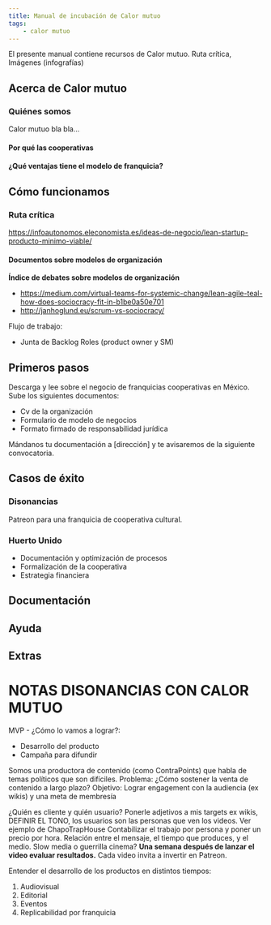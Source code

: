 ```yaml
---
title: Manual de incubación de Calor mutuo
tags:
    - calor mutuo
---
```


El presente manual contiene recursos de Calor mutuo.
Ruta crítica,
Imágenes (infografías)

## Acerca de Calor mutuo

### Quiénes somos

Calor mutuo bla bla...

#### Por qué las cooperativas

#### ¿Qué ventajas tiene el modelo de franquicia?

## Cómo funcionamos

### Ruta crítica

<https://infoautonomos.eleconomista.es/ideas-de-negocio/lean-startup-producto-minimo-viable/>

#### Documentos sobre modelos de organización

**Índice de debates sobre modelos de organización**
* <https://medium.com/virtual-teams-for-systemic-change/lean-agile-teal-how-does-sociocracy-fit-in-b1be0a50e701>
* <http://janhoglund.eu/scrum-vs-sociocracy/>

Flujo de trabajo:

- Junta de Backlog
  Roles (product owner y SM)

## Primeros pasos

Descarga y lee sobre el negocio de franquicias cooperativas en México.
Sube los siguientes documentos:

- Cv de la organización
- Formulario de modelo de negocios
- Formato firmado de responsabilidad jurídica

Mándanos tu documentación a [dirección] y te avisaremos de la siguiente convocatoria.

## Casos de éxito

### Disonancias

Patreon para una franquicia de cooperativa cultural.

### Huerto Unido

- Documentación y optimización de procesos
- Formalización de la cooperativa
- Estrategia financiera

## Documentación

## Ayuda

## Extras

# NOTAS DISONANCIAS CON CALOR MUTUO

MVP - ¿Cómo lo vamos a lograr?:

- Desarrollo del producto
- Campaña para difundir

Somos una productora de contenido (como ContraPoints) que habla de temas políticos que son difíciles.
Problema: ¿Cómo sostener la venta de contenido a largo plazo?
Objetivo: Lograr engagement con la audiencia (ex wikis) y una meta de membresía

¿Quién es cliente y quién usuario? Ponerle adjetivos a mis targets ex wikis, DEFINIR EL TONO, los usuarios son las personas que ven los videos.
Ver ejemplo de ChapoTrapHouse
Contabilizar el trabajo por persona y poner un precio por hora.
Relación entre el mensaje, el tiempo que produces, y el medio.
Slow media o guerrilla cinema?
**Una semana después de lanzar el video evaluar resultados.**
Cada video invita a invertir en Patreon.

Entender el desarrollo de los productos en distintos tiempos:

1. Audiovisual
2. Editorial
3. Eventos
4. Replicabilidad por franquicia
